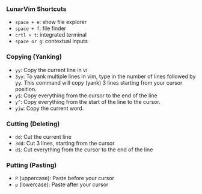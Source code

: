### LunarVim Shortcuts
- `space + e`: show file explorer
- `space + f`: file finder
- `crtl + t`: integrated terminal
- `space or g`: contextual inputs

### Copying (Yanking)
- `yy`: Copy the current line in vi
- `3yy`: To yank multiple lines in vim, type in the number of lines followed by yy. This command will copy (yank) 3 lines starting from your cursor position.
- `y$`: Copy everything from the cursor to the end of the line
- `y^`: Copy everything from the start of the line to the cursor.
- `yiw`: Copy the current word.

### Cutting (Deleting)
- `dd`: Cut the current line
- `3dd`: Cut 3 lines, starting from the cursor
- `d$`: Cut everything from the cursor to the end of the line

### Putting (Pasting)
- `P` (uppercase): Paste before your cursor
- `p` (lowercase): Paste after your cursor
